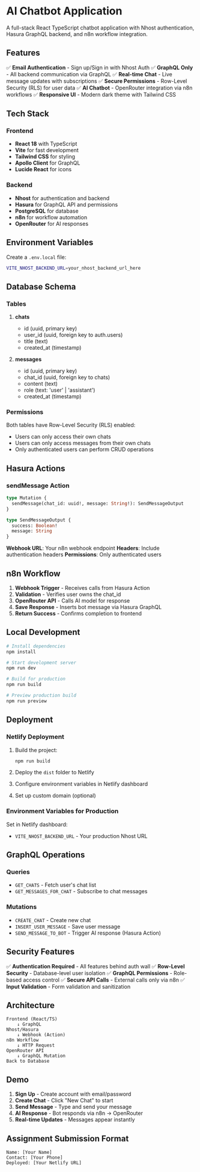 # AI Chatbot Application

A full-stack React TypeScript chatbot application with Nhost authentication, Hasura GraphQL backend, and n8n workflow integration.

## Features

✅ **Email Authentication** - Sign up/Sign in with Nhost Auth
✅ **GraphQL Only** - All backend communication via GraphQL
✅ **Real-time Chat** - Live message updates with subscriptions
✅ **Secure Permissions** - Row-Level Security (RLS) for user data
✅ **AI Chatbot** - OpenRouter integration via n8n workflows
✅ **Responsive UI** - Modern dark theme with Tailwind CSS

## Tech Stack

### Frontend
- **React 18** with TypeScript
- **Vite** for fast development
- **Tailwind CSS** for styling
- **Apollo Client** for GraphQL
- **Lucide React** for icons

### Backend
- **Nhost** for authentication and backend
- **Hasura** for GraphQL API and permissions
- **PostgreSQL** for database
- **n8n** for workflow automation
- **OpenRouter** for AI responses

## Environment Variables

Create a `.env.local` file:

```bash
VITE_NHOST_BACKEND_URL=your_nhost_backend_url_here
```

## Database Schema

### Tables

1. **chats**
   - id (uuid, primary key)
   - user_id (uuid, foreign key to auth.users)
   - title (text)
   - created_at (timestamp)

2. **messages**
   - id (uuid, primary key)
   - chat_id (uuid, foreign key to chats)
   - content (text)
   - role (text: 'user' | 'assistant')
   - created_at (timestamp)

### Permissions

Both tables have Row-Level Security (RLS) enabled:
- Users can only access their own chats
- Users can only access messages from their own chats
- Only authenticated users can perform CRUD operations

## Hasura Actions

### sendMessage Action

```graphql
type Mutation {
  sendMessage(chat_id: uuid!, message: String!): SendMessageOutput
}

type SendMessageOutput {
  success: Boolean!
  message: String
}
```

**Webhook URL**: Your n8n webhook endpoint
**Headers**: Include authentication headers
**Permissions**: Only authenticated users

## n8n Workflow

1. **Webhook Trigger** - Receives calls from Hasura Action
2. **Validation** - Verifies user owns the chat_id
3. **OpenRouter API** - Calls AI model for response
4. **Save Response** - Inserts bot message via Hasura GraphQL
5. **Return Success** - Confirms completion to frontend

## Local Development

```bash
# Install dependencies
npm install

# Start development server
npm run dev

# Build for production
npm run build

# Preview production build
npm run preview
```

## Deployment

### Netlify Deployment

1. Build the project:
   ```bash
   npm run build
   ```

2. Deploy the `dist` folder to Netlify

3. Configure environment variables in Netlify dashboard

4. Set up custom domain (optional)

### Environment Variables for Production

Set in Netlify dashboard:
- `VITE_NHOST_BACKEND_URL` - Your production Nhost URL

## GraphQL Operations

### Queries
- `GET_CHATS` - Fetch user's chat list
- `GET_MESSAGES_FOR_CHAT` - Subscribe to chat messages

### Mutations
- `CREATE_CHAT` - Create new chat
- `INSERT_USER_MESSAGE` - Save user message
- `SEND_MESSAGE_TO_BOT` - Trigger AI response (Hasura Action)

## Security Features

✅ **Authentication Required** - All features behind auth wall
✅ **Row-Level Security** - Database-level user isolation
✅ **GraphQL Permissions** - Role-based access control
✅ **Secure API Calls** - External calls only via n8n
✅ **Input Validation** - Form validation and sanitization

## Architecture

```
Frontend (React/TS) 
    ↓ GraphQL
Nhost/Hasura
    ↓ Webhook (Action)
n8n Workflow
    ↓ HTTP Request
OpenRouter API
    ↓ GraphQL Mutation
Back to Database
```

## Demo

1. **Sign Up** - Create account with email/password
2. **Create Chat** - Click "New Chat" to start
3. **Send Message** - Type and send your message
4. **AI Response** - Bot responds via n8n → OpenRouter
5. **Real-time Updates** - Messages appear instantly

## Assignment Submission Format

```
Name: [Your Name]
Contact: [Your Phone]
Deployed: [Your Netlify URL]
```
